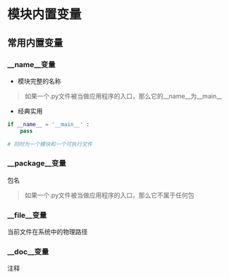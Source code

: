 # 模块内置变量

## 常用内置变量

### __name__变量
* 模块完整的名称
> 如果一个.py文件被当做应用程序的入口，那么它的__name__为__main__
* 经典实用
```python
if __name__ = '__main__' :
    pass
    
# 同时为一个模块和一个可执行文件
```

### __package__变量
包名
> 如果一个.py文件被当做应用程序的入口，那么它不属于任何包

### __file__变量
当前文件在系统中的物理路径

### __doc__变量
注释

